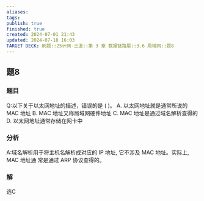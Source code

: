 ```yaml
---
aliases: 
tags: 
publish: true
finished: true
created: 2024-07-01 21:43
updated: 2024-07-18 16:03
TARGET DECK: 刷题::25计网-王道::第 3 章 数据链路层::3.6 局域网::题8
---
```


## 题8
### 题目
Q:以下关于以太网地址的描述，错误的是 ( )。
A. 以太网地址就是通常所说的 MAC 地址
B. MAC 地址又称局域网硬件地址
C. MAC 地址是通过域名解析查得的
D. 以太网地址通常存储在网卡中
### 分析
A:域名解析用于将主机名解析成对应的 IP 地址, 它不涉及 MAC 地址。实际上, MAC 地址通 常是通过 ARP 协议查得的。
### 解
选C
<!--ID: 1721295860495-->
